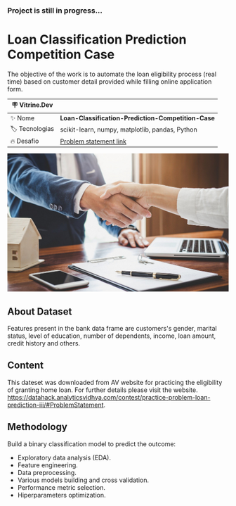 ### **Project is still in progress...**
# Loan Classification Prediction Competition Case
The objective of the work is to automate the loan eligibility process (real time) based on customer detail provided while filling online application form.

| :placard: Vitrine.Dev |     |
| -------------  | --- |
| :sparkles: Nome        | **Loan-Classification-Prediction-Competition-Case**
| :label: Tecnologias | scikit-learn, numpy, matplotlib, pandas, Python
| :fire: Desafio     | [Problem statement link](https://datahack.analyticsvidhya.com/contest/practice-problem-loan-prediction-iii/#ProblemStatement)


![](/loan.jpg#vitrinedev)

## About Dataset
Features present in the bank data frame are customers's gender, marital status, level of education, number of dependents, income, loan amount, credit history and others.

## Content
This dateset was downloaded from AV website for practicing the eligibility of granting home loan. For further details please visit the website.
https://datahack.analyticsvidhya.com/contest/practice-problem-loan-prediction-iii/#ProblemStatement.

## Methodology
Build a binary classification model to predict the outcome:
- Exploratory data analysis (EDA).
- Feature engineering.
- Data preprocessing.
- Various models building and cross validation.
- Performance metric selection.
- Hiperparameters optimization.

